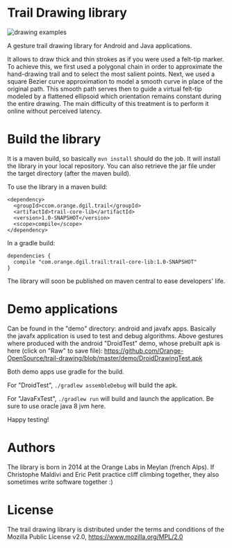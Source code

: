 Trail Drawing library
=====================

![drawing examples](https://github.com/Orange-OpenSource/trail-drawing/blob/master/demo/example.png)

A gesture trail drawing library for Android and Java applications.

It allows to draw thick and thin strokes as if you were used a felt-tip marker. To achieve this, we first used a polygonal chain in order to approximate the hand-drawing trail and to select the most salient points. Next, we used a square Bezier curve approximation to model a smooth curve in place of the original path. This smooth path serves then to guide a virtual felt-tip modeled by a flattened ellipsoid which orientation remains constant during the entire drawing. The main difficulty of this treatment is to perform it online without perceived latency.


# Build the library

It is a maven build, so basically <code>mvn install</code> should do the job. It will install the library in your local repository. You can also retrieve the jar file under the target directory (after the maven build).

To use the library in a maven build:
<pre><code>&lt;dependency&gt;
  &lt;groupId&gt;ccom.orange.dgil.trail&lt;/groupId&gt;
  &lt;artifactId&gt;trail-core-lib&lt;/artifactId&gt;
  &lt;version&gt;1.0-SNAPSHOT&lt;/version&gt;
  &lt;scope&gt;compile&lt;/scope&gt;
&lt;/dependency&gt;
</pre></code>

In a gradle build:
<pre><code>dependencies {
  compile "com.orange.dgil.trail:trail-core-lib:1.0-SNAPSHOT"
}
</pre></code>

The library will soon be published on maven central to ease developers' life.

# Demo applications
Can be found in the "demo" directory: android and javafx apps. Basically the javafx application is used to test and debug algorithms.
Above gestures where produced with the android "DroidTest" demo, whose prebuilt apk is here (click on "Raw" to save file): https://github.com/Orange-OpenSource/trail-drawing/blob/master/demo/DroidDrawingTest.apk

Both demo apps use gradle for the build.

For "DroidTest", <code>./gradlew assembleDebug</code> will build the apk.

For "JavaFxTest", <code>./gradlew run</code> will build and launch the application. Be sure to use oracle java 8 jvm here.

Happy testing!

# Authors
The library is born in 2014 at the Orange Labs in Meylan (french Alps). If Christophe Maldivi and Eric Petit practice cliff climbing together, they also sometimes write software together :)

# License
The trail drawing library is distributed under the terms and conditions of the Mozilla Public License v2.0, https://www.mozilla.org/MPL/2.0
